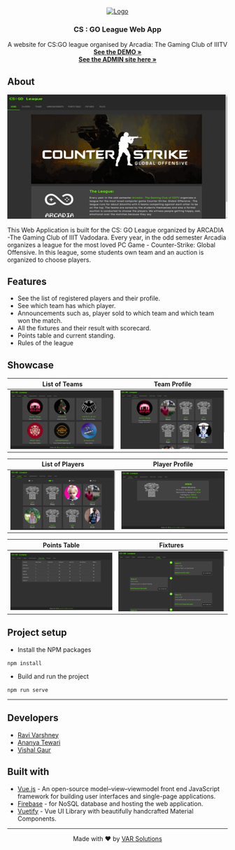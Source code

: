 
<!-- PROJECT LOGO -->
<br />
<p align="center">
  <a href="https://github.com/othneildrew/Best-README-Template">
    <img src="https://firebasestorage.googleapis.com/v0/b/csgo-auction.appspot.com/o/arcadia.jpeg?alt=media&token=9d7674f5-a74c-41f5-aefb-7815f7143588" alt="Logo" width="80" height="80">
  </a>

  <h3 align="center">CS : GO League Web App</h3>

  <p align="center">
    A website for CS:GO league organised by Arcadia: The Gaming Club of IIITV
    <br />
    <a href="https://csgo-auction.web.app/"><strong>See the DEMO »</strong></a>
    <br />
  <a href="https://github.com/VAR-solutions/csgo-league-admin"><strong>See the ADMIN site here »</strong></a>
    <br />
  </p>
</p>

## About

[![CS : Go League Web app - Landing Page](snapshots/home.png)](https://csgo-auction.web.app/)

This Web Application is built for the CS: GO League organized by ARCADIA -The Gaming Club of IIIT Vadodara. Every year, in the odd semester Arcadia organizes a league for the most loved PC Game - Counter-Strike: Global Offensive. In this league, some students own team and an auction is organized to choose players. 

## Features

- See the list of registered players and their profile. 
- See which team has which player.
- Announcements such as, player sold to which team and which team won the match.
- All the fixtures and their result with scorecard.
- Points table and current standing.
- Rules of the league

## Showcase

|       List of Teams      |         Team Profile        |
| :----------------------: | :-------------------------: |
| ![](snapshots/teams.png) | ![](snapshots/teamprof.png) |

|       List of Players      |        Player Profile      |
| :------------------------: | :------------------------: |
| ![](snapshots/players.png) | ![](snapshots/profile.png) |

|      Points Table     |        Fixtures        |
| :-------------------: | :--------------------: |
| ![](snapshots/pt.png) | ![](snapshots/fix.png) |



## Project setup

- Install the NPM packages
```
npm install
```

- Build and run the project
```
npm run serve
```

---

## Developers

- [Ravi Varshney](https://github.com/ravivarshney01)
- [Ananya Tewari](https://github.com/antew7)
- [Vishal Gaur](https://github.com/i-vishi)


## Built with 

- [Vue.js](https://vuejs.org/) - An open-source model–view–viewmodel front end JavaScript framework for building user interfaces and single-page applications.
- [Firebase](https://firebase.google.com/) - for NoSQL database and hosting the web application.
- [Vuetify](https://vuetifyjs.com/) - Vue UI Library with beautifully handcrafted Material Components.

---

<p align="center"> Made with ❤️ by <a href="https://github.com/var-dev">VAR Solutions</a></p>
